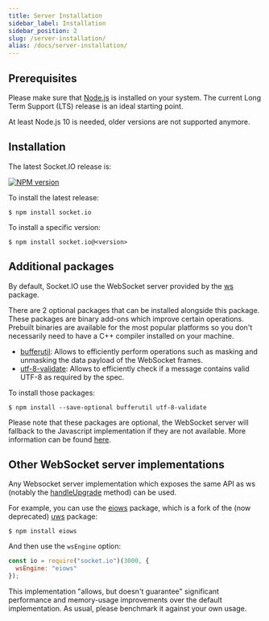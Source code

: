 ```yaml
---
title: Server Installation
sidebar_label: Installation
sidebar_position: 2
slug: /server-installation/
alias: /docs/server-installation/
---
```


## Prerequisites

Please make sure that [Node.js](https://nodejs.org/en/) is installed on your system. The current Long Term Support (LTS) release is an ideal starting point.

At least Node.js 10 is needed, older versions are not supported anymore.

## Installation

The latest Socket.IO release is:

[![NPM version](https://img.shields.io/npm/v/socket.io.svg?logo=npm)](https://www.npmjs.com/package/socket.io)

To install the latest release:

```
$ npm install socket.io
```

To install a specific version:

```
$ npm install socket.io@<version>
```

## Additional packages

By default, Socket.IO use the WebSocket server provided by the [ws](https://www.npmjs.com/package/ws) package.

There are 2 optional packages that can be installed alongside this package. These packages are binary add-ons which improve certain operations. Prebuilt binaries are available for the most popular platforms so you don't necessarily need to have a C++ compiler installed on your machine.

- [bufferutil](https://www.npmjs.com/package/bufferutil): Allows to efficiently perform operations such as masking and unmasking the data payload of the WebSocket frames.
- [utf-8-validate](https://www.npmjs.com/package/utf-8-validate): Allows to efficiently check if a message contains valid UTF-8 as required by the spec.

To install those packages:

```
$ npm install --save-optional bufferutil utf-8-validate
```

Please note that these packages are optional, the WebSocket server will fallback to the Javascript implementation if they are not available. More information can be found [here](https://github.com/websockets/ws/#opt-in-for-performance-and-spec-compliance).

## Other WebSocket server implementations

Any Websocket server implementation which exposes the same API as ws (notably the [handleUpgrade](https://github.com/websockets/ws/blob/master/doc/ws.md#serverhandleupgraderequest-socket-head-callback) method) can be used.

For example, you can use the [eiows](https://www.npmjs.com/package/eiows) package, which is a fork of the (now deprecated) [uws](https://www.npmjs.com/package/uws) package:

```
$ npm install eiows
```

And then use the `wsEngine` option:

```js
const io = require("socket.io")(3000, {
  wsEngine: "eiows"
});
```

This implementation "allows, but doesn't guarantee" significant performance and memory-usage improvements over the default implementation. As usual, please benchmark it against your own usage.
